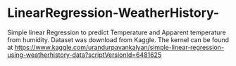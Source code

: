 # LinearRegression-WeatherHistory-
Simple linear Regression to predict Temperature and Apparent temperature from humidity. Dataset was download from Kaggle. The kernel can be found at https://www.kaggle.com/urandurpavankalyan/simple-linear-regression-using-weatherhistory-data?scriptVersionId=6481625


